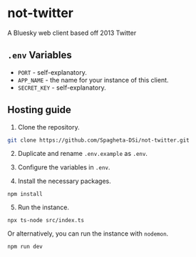 # not-twitter
A Bluesky web client based off 2013 Twitter

## `.env` Variables
- `PORT` - self-explanatory.
- `APP_NAME` - the name for your instance of this client.
- `SECRET_KEY` - self-explanatory.


## Hosting guide
1. Clone the repository.

```bash 
git clone https://github.com/Spagheta-DSi/not-twitter.git
```

2. Duplicate and rename `.env.example` as `.env`.

3. Configure the variables in `.env`.

4. Install the necessary packages.

```
npm install
```
5. Run the instance.
```
npx ts-node src/index.ts
```
Or alternatively, you can run the instance with `nodemon`. 
```
npm run dev
```
